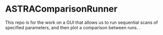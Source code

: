 # ASTRAComparisonRunner
This repo is for the work on a GUI that allows us to run sequential scans of specified parameters, and then plot a comparison between runs.
.
